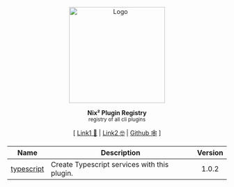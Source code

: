 <p align="center"><img height="220px" src="https://i.imgur.com/48BeKfE.png" alt="Logo" /><p>

<p align="center">
  <strong>Nix² Plugin Registry</strong><br />
  <sub>registry of all cli plugins</sub>
</p>

<p align="center">
  [ <a href="#">Link1 💾</a> | <a href="#">Link2 🤓</a> | <a href="https://github.com/nix2io/readme-template">Github 🕸</a> ]
</p>

<!-- plugin_list_start -->

| Name | Description | Version |
|:----:|-------------|:-------:|
|[typescript](https://github.com/nix2io/service-plugin-typescript)|Create Typescript services with this plugin.|1.0.2|
